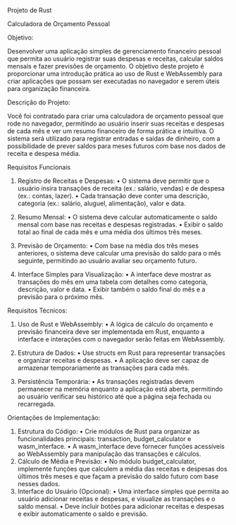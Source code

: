 Projeto de Rust

Calculadora de Orçamento Pessoal

Objetivo:

Desenvolver uma aplicação simples de gerenciamento financeiro
pessoal que permita ao usuário registrar suas despesas e receitas,
calcular saldos mensais e fazer previsões de orçamento. O objetivo
deste projeto é proporcionar uma introdução prática ao uso de Rust
e WebAssembly para criar aplicações que possam ser executadas
no navegador e serem úteis para organização financeira.

Descrição do Projeto:

Você foi contratado para criar uma calculadora de orçamento
pessoal que rode no navegador, permitindo ao usuário inserir suas
receitas e despesas de cada mês e ver um resumo financeiro de
forma prática e intuitiva. O sistema será utilizado para registrar
entradas e saídas de dinheiro, com a possibilidade de prever
saldos para meses futuros com base nos dados de receita e
despesa média.

Requisitos Funcionais
1. Registro de Receitas e Despesas:
• O sistema deve permitir que o usuário insira transações
de receita (ex.: salário, vendas) e de despesa (ex.: contas, lazer).
• Cada transação deve conter uma descrição, categoria
(ex.: salário, aluguel, alimentação), valor e data.

2. Resumo Mensal:
• O sistema deve calcular automaticamente o saldo
mensal com base nas receitas e despesas registradas.
• Exibir o saldo total ao final de cada mês e uma média
dos últimos três meses.

3. Previsão de Orçamento:
• Com base na média dos três meses anteriores, o sistema
deve calcular uma previsão do saldo para o mês seguinte,
permitindo ao usuário avaliar seu orçamento futuro.

4. Interface Simples para Visualização:
• A interface deve mostrar as transações do mês em uma
tabela com detalhes como categoria, descrição, valor e data.
• Exibir também o saldo final do mês e a previsão para o
próximo mês.

Requisitos Técnicos:
1. Uso de Rust e WebAssembly:
• A lógica de cálculo do orçamento e previsão financeira
deve ser implementada em Rust, enquanto a interface e interações
com o navegador serão feitas em WebAssembly.

2. Estrutura de Dados:
• Use structs em Rust para representar transações e
organizar receitas e despesas.
• A aplicação deve ser capaz de armazenar
temporariamente as transações para cada mês.

3. Persistência Temporária:
• As transações registradas devem permanecer na
memória enquanto a aplicação está aberta, permitindo ao usuário
verificar seu histórico até que a página seja fechada ou
recarregada.

Orientações de Implementação:
1. Estrutura do Código:
• Crie módulos de Rust para organizar as funcionalidades
principais: transaction, budget_calculator e wasm_interface.
• A wasm_interface deve fornecer funções acessíveis ao
WebAssembly para manipulação das transações e cálculos.
2. Cálculo de Média e Previsão:
• No módulo budget_calculator, implemente funções que
calculem a média das receitas e despesas dos últimos três meses
e que façam a previsão do saldo futuro com base nesses dados.
3. Interface do Usuário (Opcional):
• Uma interface simples que permita ao usuário adicionar
receitas e despesas, e visualize as transações e o saldo mensal.
• Deve incluir botões para adicionar receitas e despesas e
exibir automaticamente o saldo e previsão.